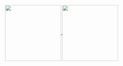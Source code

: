 <a href="https://github.com/anuraghazra/github-readme-stats">
  <img align="center" height="180px" src="https://github-readme-stats.vercel.app/api/?username=rocex&count_private=true&show_icons=true&theme=default" />
</a>

<a href="https://github.com/anuraghazra/convoychat">
  <img align="center" height="180px" src="https://github-readme-stats.vercel.app/api/top-langs/?username=rocex&layout=compact&count_private=true&theme=default" />
</a>

